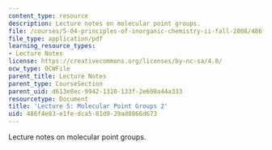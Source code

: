 ```yaml
---
content_type: resource
description: Lecture notes on molecular point groups.
file: /courses/5-04-principles-of-inorganic-chemistry-ii-fall-2008/486f4e83e1fedca581d929ad0866d673_Lecture_5.pdf
file_type: application/pdf
learning_resource_types:
- Lecture Notes
license: https://creativecommons.org/licenses/by-nc-sa/4.0/
ocw_type: OCWFile
parent_title: Lecture Notes
parent_type: CourseSection
parent_uid: d613e8ec-9942-1310-133f-2e600a44a333
resourcetype: Document
title: 'Lecture 5: Molecular Point Groups 2'
uid: 486f4e83-e1fe-dca5-81d9-29ad0866d673
---
```

Lecture notes on molecular point groups.